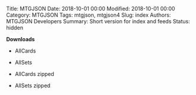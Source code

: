 Title: MTGJSON
Date: 2018-10-01 00:00
Modified: 2018-10-01 00:00
Category: MTGJSON
Tags: mtgjson, mtgjson4
Slug: index
Authors: MTGJSON Developers
Summary: Short version for index and feeds
Status: hidden

**Downloads**

* AllCards
* AllSets

* AllCards zipped
* AllSets zipped